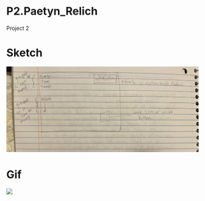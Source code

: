 # P2.Paetyn_Relich
Project 2

# Sketch
![](https://github.com/paetynrelich/P2.Paetyn_Relich/blob/main/p2sketch.jpg)
# Gif
![](https://github.com/paetynrelich/P2.Paetyn_Relich/blob/main/P2_Paetyn_Relich.gif)
